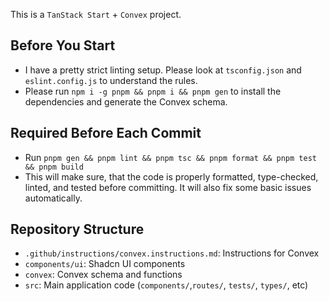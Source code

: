 This is a `TanStack Start` + `Convex` project.

## Before You Start

- I have a pretty strict linting setup. Please look at `tsconfig.json` and `eslint.config.js` to understand the rules.
- Please run `npm i -g pnpm && pnpm i && pnpm gen` to install the dependencies and generate the Convex schema.

## Required Before Each Commit

- Run `pnpm gen && pnpm lint && pnpm tsc && pnpm format && pnpm test && pnpm build`
- This will make sure, that the code is properly formatted, type-checked, linted, and tested before committing. It will also fix some basic issues automatically.

## Repository Structure

- `.github/instructions/convex.instructions.md`: Instructions for Convex
- `components/ui`: Shadcn UI components
- `convex`: Convex schema and functions
- `src`: Main application code (`components/`,`routes/`, `tests/`, `types/`, etc)
